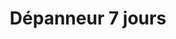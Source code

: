 ---
title: "Dépanneur 7 jours"
url: /saint-basile-le-grand/depanneur-7-jours/
shop: Lebensmittel
---